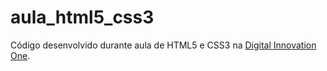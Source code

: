 # aula_html5_css3
Código desenvolvido durante aula de HTML5 e CSS3 na [Digital Innovation One](https://digitalinnovation.one/).

